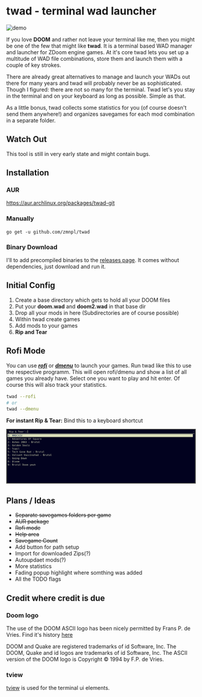 # twad - terminal wad launcher

![demo](demo.gif)

If you love __DOOM__ and rather not leave your terminal like me, then you might be one of the few that might like **twad**. It is a terminal based WAD manager and launcher for ZDoom engine games. At it's core twad lets you set up a multitude of WAD file combinations, store them and launch them with a couple of key strokes.

There are already great alternatives to manage and launch your WADs out there for many years and twad will probably never be as sophisticated. Though I figured: there are not so many for the terminal. Twad let's you stay in the terminal and on your keyboard as long as possible. Simple as that.

As a little bonus, twad collects some statistics for you (of course doesn't send them anywhere!) and organizes savegames for each mod combination in a separate folder.

## Watch Out

This tool is still in very early state and might contain bugs.

## Installation

### AUR

https://aur.archlinux.org/packages/twad-git

### Manually

```golang
go get -u github.com/zmnpl/twad
```

### Binary Download

I'll to add precompiled binaries to the [releases page](https://github.com/zmnpl/twad/releases). It comes without dependencies, just download and run it.

## Initial Config

1) Create a base directory which gets to hold all your DOOM files
2) Put your **doom.wad** and **doom2.wad** in that base dir
3) Drop all your mods in here (Subdirectories are of course possible)
4) Within twad create games
5) Add mods to your games
666) __Rip and Tear__


## Rofi Mode

You can use [***rofi***](https://github.com/davatorium/rofi) or [***dmenu***](https://tools.suckless.org/dmenu/) to launch your games. Run twad like this to use the respective programm. This will open rofi/dmenu and show a list of all games you already have. Select one you want to play and hit enter. Of course this will also track your statistics.
```bash
twad --rofi
# or
twad --dmenu
```
**For instant Rip & Tear:** Bind this to a keyboard shortcut

![rofimode](rofimode.png)

## Plans / Ideas

- ~~Separate savegames folders per game~~
- ~~AUR package~~
- ~~Rofi mode~~
- ~~Help area~~
- ~~Savegame Count~~
- Add button for path setup
- Import for downloaded Zips(?)
- Autoupdaet mods(?)
- More statistics
- Fading popup highlight where somthing was added
- All the TODO flags

## Credit where credit is due

### Doom logo

The use of the DOOM ASCII logo has been nicely permitted by Frans P. de Vries. Find it's history [here](http://www.gamers.org/~fpv/doomlogo.html)

DOOM and Quake are registered trademarks of id Software, Inc. The DOOM, Quake and id logos are trademarks of id Software, Inc. The ASCII version of the DOOM logo is Copyright © 1994 by F.P. de Vries.

### tview

[tview](https://github.com/rivo/tview) is used for the terminal ui elements.
